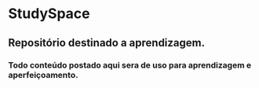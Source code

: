 # StudySpace
## Repositório destinado a aprendizagem.
### Todo conteúdo postado aqui sera de uso para aprendizagem e aperfeiçoamento.